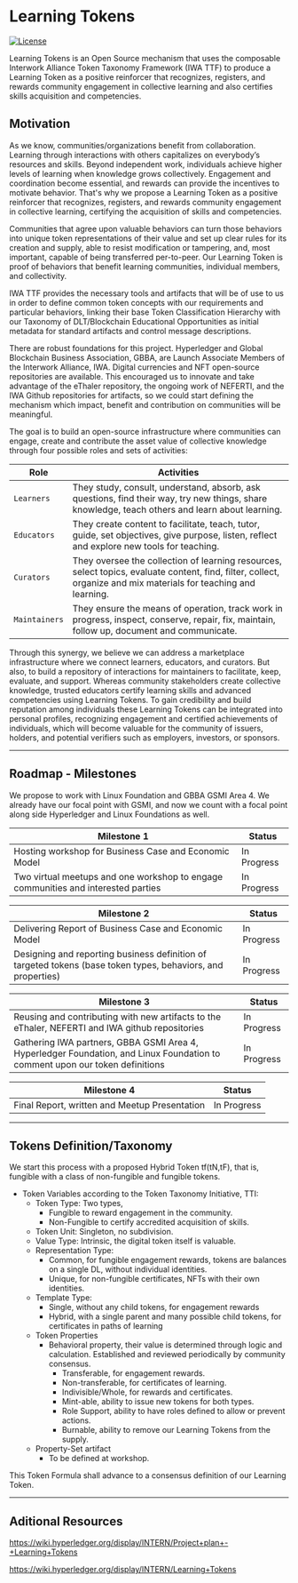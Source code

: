 
# Learning Tokens
[![License](https://img.shields.io/badge/License-Apache_2.0-blue.svg)](https://github.com/hyperledger-labs/learning-tokens/blob/main/LICENSE)

Learning Tokens is an Open Source mechanism that uses the composable Interwork Alliance Token Taxonomy Framework (IWA TTF) to produce a Learning Token as a positive reinforcer that recognizes, registers, and rewards community engagement in collective learning and also certifies skills acquisition and competencies.

## Motivation
As we know, communities/organizations benefit from collaboration. Learning through interactions with others capitalizes on everybody’s resources and skills. Beyond independent work, individuals achieve higher levels of learning when knowledge grows collectively. Engagement and coordination become essential, and rewards can provide the incentives to motivate behavior.
That's why we propose a Learning Token as a positive reinforcer that recognizes, registers, and rewards community engagement in collective learning, certifying the acquisition of skills and competencies.

Communities that agree upon valuable behaviors can turn those behaviors into unique token representations of their value and set up clear rules for its creation and supply, able to resist modification or tampering, and, most important, capable of being transferred per-to-peer. Our Learning Token is proof of behaviors that benefit learning communities, individual members, and collectivity.

IWA TTF provides the necessary tools and artifacts that will be of use to us in order to define common token concepts with our requirements and particular behaviors, linking their base Token Classification Hierarchy with our Taxonomy of DLT/Blockchain Educational Opportunities as initial metadata for standard artifacts and control message descriptions.

There are robust foundations for this project. Hyperledger and Global Blockchain Business Association, GBBA, are Launch Associate Members of the Interwork Alliance, IWA. Digital currencies and NFT open-source repositories are available. This encouraged us to innovate and take advantage of the eThaler repository, the ongoing work of NEFERTI, and the IWA Github repositories for artifacts, so we could start defining the mechanism which impact, benefit and contribution on communities will be meaningful.

The goal is to build an open-source infrastructure where communities can engage, create and contribute the asset value of collective knowledge through four possible roles and sets of activities:

| Role | Activities |
| --- | --- |
| `Learners` | They study, consult, understand, absorb, ask questions, find their way, try new things, share knowledge, teach others and learn about learning. |
| `Educators` | They create content to facilitate, teach, tutor, guide, set objectives, give purpose, listen, reflect and explore new tools for teaching. |
| `Curators` | They oversee the collection of learning resources, select topics, evaluate content, find, filter, collect, organize and mix materials for teaching and learning. |
| `Maintainers` | They ensure the means of operation, track work in progress, inspect, conserve, repair, fix, maintain, follow up, document and communicate. |


Through this synergy, we believe we can address a marketplace infrastructure where we connect learners, educators, and curators. But also, to build a repository of interactions for maintainers to facilitate, keep, evaluate, and support. Whereas community stakeholders create collective knowledge, trusted educators certify learning skills and advanced competencies using Learning Tokens. To gain credibility and build reputation among individuals these Learning Tokens can be integrated into personal profiles, recognizing engagement and certified achievements of individuals, which will become valuable for the community of issuers, holders, and potential verifiers such as employers, investors, or sponsors.

---
## Roadmap - Milestones

We propose to work with Linux Foundation and GBBA GSMI Area 4. We already have our focal point with GSMI, and now we count with a focal point along side Hyperledger and Linux Foundations as well. 

| Milestone 1 | Status |
| ----- | ----- |
| Hosting workshop for Business Case and Economic Model | In Progress | 
| Two virtual meetups and one workshop to engage communities and interested parties | In Progress |

| Milestone 2 | Status |
| ----- | ----- |
| Delivering Report of Business Case and Economic Model | In Progress |
| Designing and reporting business definition of targeted tokens (base token types, behaviors, and properties) | In Progress | 

| Milestone 3 | Status |
| ----- | ----- |
| Reusing and contributing with new artifacts to the eThaler, NEFERTI and IWA github repositories | In Progress |
| Gathering IWA partners, GBBA GSMI Area 4, Hyperledger Foundation, and Linux Foundation to comment upon our token definitions | In Progress |

| Milestone 4 | Status |
| ----- | ----- |
| Final Report, written and Meetup Presentation | In Progress |

---
## Tokens Definition/Taxonomy

We start this process with a proposed Hybrid Token tf(tN,tF), that is, fungible with a class of non-fungible and fungible tokens.

- Token Variables according to the Token Taxonomy Initiative, TTI:
  - Token Type: Two types,
    - Fungible to reward engagement in the community.
    - Non-Fungible to certify accredited acquisition of skills.
  - Token Unit: Singleton, no subdivision.
  - Value Type: Intrinsic, the digital token itself is valuable.
  - Representation Type:
    - Common, for fungible engagement rewards, tokens are balances on a single DL, without individual identities.
    - Unique, for non-fungible certificates, NFTs with their own identities.
  - Template Type:
    - Single, without any child tokens, for engagement rewards
    - Hybrid, with a single parent and many possible child tokens, for certificates in paths of learning
  - Token Properties
    - Behavioral property, their value is determined through logic and calculation. Established and reviewed periodically by community consensus.
      - Transferable, for engagement rewards.
      - Non-transferable, for certificates of learning.
      - Indivisible/Whole, for rewards and certificates.
      - Mint-able, ability to issue new tokens for both types.
      - Role Support, ability to have roles defined to allow or prevent actions.
      - Burnable, ability to remove our Learning Tokens from the supply.
  - Property-Set artifact
    - To be defined at workshop.


This Token Formula shall advance to a consensus definition of our Learning Token.

---
Aditional Resources
---
https://wiki.hyperledger.org/display/INTERN/Project+plan+-+Learning+Tokens

https://wiki.hyperledger.org/display/INTERN/Learning+Tokens

